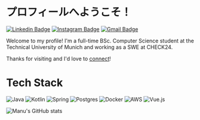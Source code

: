 # プロフィールへようこそ！

[![Linkedin Badge](https://img.shields.io/badge/-manukour-blue?style=flat&logo=Linkedin&logoColor=white&link=https://www.linkedin.com/in/manuel-kour-044138217/)](https://www.linkedin.com/in/manuel-kour-044138217/)
[![Instagram Badge](https://img.shields.io/badge/-@manukour-purple?style=flat&logo=instagram&logoColor=white&link=https://instagram.com/manukour/)](https://instagram.com/manukour)
[![Gmail Badge](https://img.shields.io/badge/-manuelkour-c14438?style=flat&logo=Gmail&logoColor=white&link=mailto:jessicalim813@gmail.com)](mailto:manuelkour@gmail.com)

Welcome to my profile! I'm a full-time BSc. Computer Science student at the Technical University of Munich and working as a SWE at CHECK24. 

Thanks for visiting and I'd love to [connect](https://www.linkedin.com/in/manuel-kour-044138217/)!

# Tech Stack
![Java](https://img.shields.io/badge/java-%23ED8B00.svg?style=for-the-badge&logo=java&logoColor=white)
![Kotlin](https://img.shields.io/badge/kotlin-%237F52FF.svg?style=for-the-badge&logo=kotlin&logoColor=white)
![Spring](https://img.shields.io/badge/spring-%236DB33F.svg?style=for-the-badge&logo=spring&logoColor=white)
![Postgres](https://img.shields.io/badge/postgres-%23316192.svg?style=for-the-badge&logo=postgresql&logoColor=white)
![Docker](https://img.shields.io/badge/docker-%230db7ed.svg?style=for-the-badge&logo=docker&logoColor=white)
![AWS](https://img.shields.io/badge/AWS-%23FF9900.svg?style=for-the-badge&logo=amazon-aws&logoColor=white)
![Vue.js](https://img.shields.io/badge/vuejs-%2335495e.svg?style=for-the-badge&logo=vuedotjs&logoColor=%234FC08D)

![Manu's GitHub stats](https://github-readme-stats.vercel.app/api?username=manuelkour&count_private=true)
